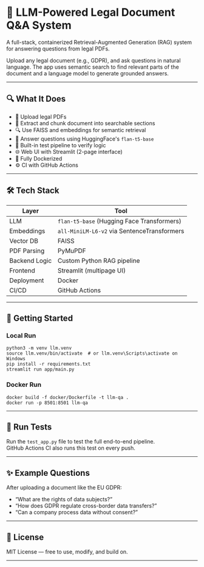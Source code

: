 # 🧠 LLM-Powered Legal Document Q&A System

A full-stack, containerized Retrieval-Augmented Generation (RAG) system for answering questions from legal PDFs.

Upload any legal document (e.g., GDPR), and ask questions in natural language. The app uses semantic search to find relevant parts of the document and a language model to generate grounded answers.

---

## 🔍 What It Does

- 📄 Upload legal PDFs
- 🧩 Extract and chunk document into searchable sections
- 🔍 Use FAISS and embeddings for semantic retrieval
- 🧠 Answer questions using HuggingFace's `flan-t5-base`
- 🧪 Built-in test pipeline to verify logic
- 🌐 Web UI with Streamlit (2-page interface)
- 🐳 Fully Dockerized
- ⚙️ CI with GitHub Actions

---

## 🛠 Tech Stack

| Layer            | Tool                                       |
|------------------|---------------------------------------------|
| LLM              | `flan-t5-base` (Hugging Face Transformers)  |
| Embeddings       | `all-MiniLM-L6-v2` via SentenceTransformers |
| Vector DB        | FAISS                                       |
| PDF Parsing      | PyMuPDF                                     |
| Backend Logic    | Custom Python RAG pipeline                  |
| Frontend         | Streamlit (multipage UI)                    |
| Deployment       | Docker                                      |
| CI/CD            | GitHub Actions                              |

---

## 🚀 Getting Started

### Local Run

```
python3 -m venv llm.venv
source llm.venv/bin/activate  # or llm.venv\Scripts\activate on Windows
pip install -r requirements.txt
streamlit run app/main.py
```
	
	
### Docker Run

```
docker build -f docker/Dockerfile -t llm-qa .
docker run -p 8501:8501 llm-qa
```
---

## 🧪 Run Tests

Run the `test_app.py` file to test the full end-to-end pipeline.  
GitHub Actions CI also runs this test on every push.

---

## ✨ Example Questions

After uploading a document like the EU GDPR:

- “What are the rights of data subjects?”
- “How does GDPR regulate cross-border data transfers?”
- “Can a company process data without consent?”

---

## 📄 License

MIT License — free to use, modify, and build on.

---